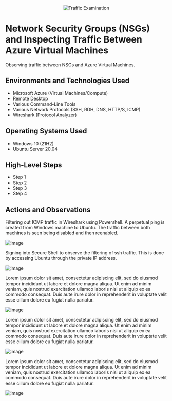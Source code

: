 <p align="center">
<img src="https://i.imgur.com/Ua7udoS.png" alt="Traffic Examination"/>
</p>

<h1>Network Security Groups (NSGs) and Inspecting Traffic Between Azure Virtual Machines</h1>
Observing traffic between NSGs and Azure Virtual Machines. <br />

<h2>Environments and Technologies Used</h2>

- Microsoft Azure (Virtual Machines/Compute)
- Remote Desktop
- Various Command-Line Tools
- Various Network Protocols (SSH, RDH, DNS, HTTP/S, ICMP)
- Wireshark (Protocol Analyzer)

<h2>Operating Systems Used </h2>

- Windows 10 (21H2)
- Ubuntu Server 20.04

<h2>High-Level Steps</h2>

- Step 1
- Step 2
- Step 3
- Step 4

<h2>Actions and Observations</h2>

<p>
Filtering out ICMP traffic in Wireshark using Powershell. A perpetual ping is created from Windows machine to Ubuntu. The traffic between both machines is seen being disabled and then reenabled.
</p>

![image](https://github.com/parkrich/azure-network-protocols/assets/137697108/0bf4409c-5b2a-4ab7-9798-1846204c2193)
<br />

<p>
Signing into Secure Shell to observe the filtering of ssh traffic. This is done by accessing Ubuntu through the private IP address.
</p

 ![image](https://github.com/parkrich/azure-network-protocols/assets/137697108/ac7f45fa-39cd-419f-9113-8c0aeeb6ff18) 
<br />

<p>
Lorem ipsum dolor sit amet, consectetur adipiscing elit, sed do eiusmod tempor incididunt ut labore et dolore magna aliqua. Ut enim ad minim veniam, quis nostrud exercitation ullamco laboris nisi ut aliquip ex ea commodo consequat. Duis aute irure dolor in reprehenderit in voluptate velit esse cillum dolore eu fugiat nulla pariatur.
</p>

![image](https://github.com/parkrich/azure-network-protocols/assets/137697108/1cd8ec97-c6ef-4bd8-a7b8-313535667820)
<br />

<p>
Lorem ipsum dolor sit amet, consectetur adipiscing elit, sed do eiusmod tempor incididunt ut labore et dolore magna aliqua. Ut enim ad minim veniam, quis nostrud exercitation ullamco laboris nisi ut aliquip ex ea commodo consequat. Duis aute irure dolor in reprehenderit in voluptate velit esse cillum dolore eu fugiat nulla pariatur.
</p>

![image](https://github.com/parkrich/azure-network-protocols/assets/137697108/58d31d89-101a-476c-b95c-72a43a39aebc)
<br />

<p>
Lorem ipsum dolor sit amet, consectetur adipiscing elit, sed do eiusmod tempor incididunt ut labore et dolore magna aliqua. Ut enim ad minim veniam, quis nostrud exercitation ullamco laboris nisi ut aliquip ex ea commodo consequat. Duis aute irure dolor in reprehenderit in voluptate velit esse cillum dolore eu fugiat nulla pariatur.
</p>

![image](https://github.com/parkrich/azure-network-protocols/assets/137697108/3d0c705e-10c0-4023-a2f0-9f7547ccf60a)
<br />
